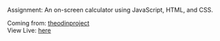 Assignment:
An on-screen calculator using JavaScript, HTML, and CSS.

Coming from: [theodinproject](https://www.theodinproject.com)<br>
View Live: [here](https://bpetermann.github.io/calculator/)
